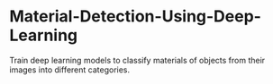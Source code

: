 # Material-Detection-Using-Deep-Learning
Train deep learning models to classify materials of objects from their images into different categories.
